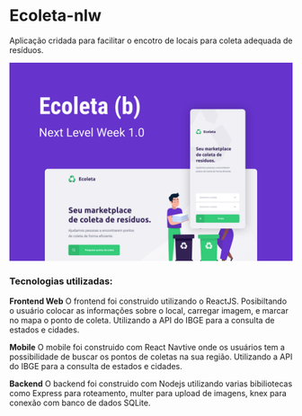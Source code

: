 # Ecoleta-nlw
Aplicação cridada para facilitar o encotro de locais para coleta adequada de resíduos.

![](/web/src/assets/capa.svg)

### Tecnologias utilizadas:

**Frontend Web** O frontend foi construido utilizando o ReactJS. Posibiltando o usuário colocar as informações sobre o local, carregar imagem, e marcar no mapa o ponto de coleta. Utilizando a API do IBGE para a consulta de estados e cidades.

**Mobile** O mobile foi construido com React Navtive onde os usuários tem a possibilidade de buscar os pontos de coletas na sua região. Utilizando a API do IBGE para a consulta de estados e cidades.

**Backend** O backend foi construido com Nodejs utilizando varias bibiliotecas como Express para roteamento, multer para upload de imagens, knex para conexão com banco de dados SQLite.
